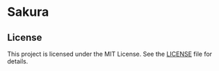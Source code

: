 # Sakura

## License

This project is licensed under the MIT License. See the [LICENSE](LICENSE) file for details.
